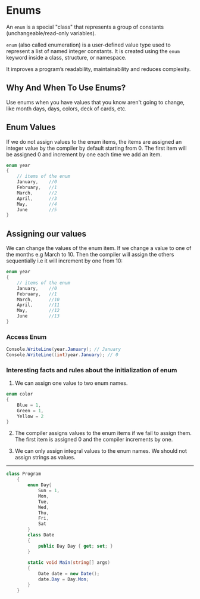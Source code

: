 # Enums 

An ```enum``` is a special "class" that represents a group of constants (unchangeable/read-only variables).

```enum``` (also called enumeration) is a user-defined value type used to represent a list of named integer constants. It is created using the ```enum``` keyword inside a class, structure, or namespace. 

It improves a program’s readability, maintainability and reduces complexity.

## Why And When To Use Enums?
Use enums when you have values that you know aren't going to change, like month days, days, colors, deck of cards, etc.

## Enum Values
If we do not assign values to the enum items, the items are assigned an integer value by the compiler by default starting from 0. The first item will be assigned 0 and increment by one each time we add an item.

```c#
enum year
{
    // items of the enum
    January,    //0
    February,   //1
    March,      //2
    April,      //3
    May,        //4
    June        //5
}
```

## Assigning our values
We can change the values of the enum item. If we change a value to one of the months e.g March to 10. Then the compiler will assign the others sequentially i.e it will increment by one from 10:

```c#
enum year
{
    // items of the enum
    January,    //0
    February,   //1
    March,      //10
    April,      //11
    May,        //12
    June        //13
}
```

### Access Enum
```c#
Console.WriteLine(year.January); // January
Console.WriteLine((int)year.January); // 0 
```

### Interesting facts and rules about the initialization of enum

1. We can assign one value to two enum names.

```c#
enum color
{
    Blue = 1,
    Green = 1,
    Yellow = 2
}
```
2. The compiler assigns values to the enum items if we fail to assign them. The first item is assigned 0 and the compiler increments by one.

3. We can only assign integral values to the enum names. We should not assign strings as values.

---

```c#
class Program
    {
        enum Day{
            Sun = 1,
            Mon,
            Tue,
            Wed,
            Thu,
            Fri,
            Sat
        }
        class Date
        {
            public Day Day { get; set; }
        }
        
        static void Main(string[] args)
        {
            Date date = new Date();
            date.Day = Day.Mon;
        }
    }
```

